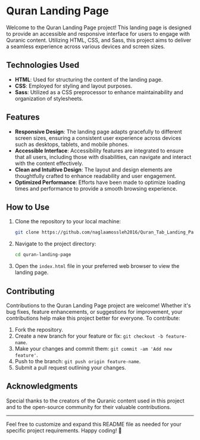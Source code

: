 # Quran Landing Page

Welcome to the Quran Landing Page project! This landing page is designed to provide an accessible and responsive interface for users to engage with Quranic content.
Utilizing HTML, CSS, and Sass, this project aims to deliver a seamless experience across various devices and screen sizes.

## Technologies Used

- **HTML**: Used for structuring the content of the landing page.
- **CSS**: Employed for styling and layout purposes.
- **Sass**: Utilized as a CSS preprocessor to enhance maintainability and organization of stylesheets.

## Features

- **Responsive Design**: The landing page adapts gracefully to different screen sizes, ensuring a consistent user experience across devices such as desktops, tablets, and mobile phones.
- **Accessible Interface**: Accessibility features are integrated to ensure that all users, including those with disabilities, can navigate and interact with the content effectively.
- **Clean and Intuitive Design**: The layout and design elements are thoughtfully crafted to enhance readability and user engagement.
- **Optimized Performance**: Efforts have been made to optimize loading times and performance to provide a smooth browsing experience.

## How to Use

1. Clone the repository to your local machine:

    ```bash
    git clone https://github.com/naglaamossleh2016/Quran_Tab_Landing_Page.git
    ```

2. Navigate to the project directory:

    ```bash
    cd quran-landing-page
    ```

3. Open the `index.html` file in your preferred web browser to view the landing page.

## Contributing

Contributions to the Quran Landing Page project are welcome! Whether it's bug fixes, feature enhancements, or suggestions for improvement, your contributions help make this project better for everyone. To contribute:

1. Fork the repository.
2. Create a new branch for your feature or fix: `git checkout -b feature-name`.
3. Make your changes and commit them: `git commit -am 'Add new feature'`.
4. Push to the branch: `git push origin feature-name`.
5. Submit a pull request outlining your changes.


## Acknowledgments

Special thanks to the creators of the Quranic content used in this project and to the open-source community for their valuable contributions.

---
Feel free to customize and expand this README file as needed for your specific project requirements. Happy coding! 🚀
